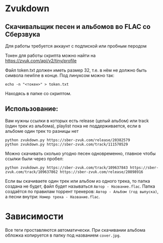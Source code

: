 # Zvukdown

## Скачивальщик песен и альбомов во FLAC со Сберзвука

Для работы требуется аккаунт с подпиской или пробным перодом

Токен для работы скрипта можно найти на https://zvuk.com/api/v2/tiny/profile

Файл token.txt должен иметь размер 32, т.е. в нём не должно быть символа newline в конце. 
Под линуксом можно так: 
```
echo -n "<токен>" > token.txt
```
Находясь в папке со скриптом.

## Использование:

Вам нужны ссылки в которых есть release (целый альбом) или track (один трек из альбома), playlist пока не поддерживается, если в альбоме один трек то разницы нет
```
python zvukdown.py https://sber-zvuk.com/release/20382579
python zvukdown.py https://sber-zvuk.com/track/111570529
```

Можно скачивать сколько угодно песен одновременно, главное чтобы ссылки были через пробел:
```
python zvukdown.py https://sber-zvuk.com/track/109637843 https://sber-zvuk.com/track/109637862 https://sber-zvuk.com/release/20898916
```

Если вы скачиваете один трек или альбом из одного трека, то папка создана не будет, файл будет называться `Автор - Название.flac`. Папка создаётся по правилам торрент трекеров: `Автор - Альбом (год выпуска)`, а песни внутри: `Номер трека - Название.flac`.

# Зависимости

Все теги проставляются автоматически. При скачивании альбома обложка копируется в папку под названием `cover.jpg`.
